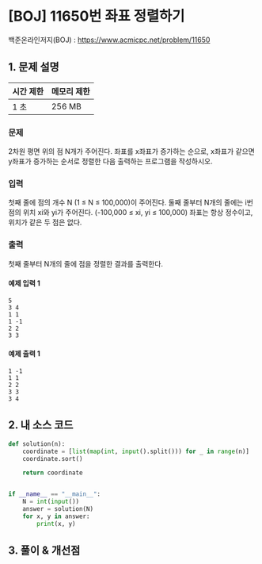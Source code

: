 # [BOJ] 11650번 좌표 정렬하기

백준온라인저지(BOJ) :  https://www.acmicpc.net/problem/11650



## 1. 문제 설명

| 시간 제한 | 메모리 제한 | 
| :-------- | :---------- |
| 1 초      | 256 MB      | 

### 문제

2차원 평면 위의 점 N개가 주어진다. 좌표를 x좌표가 증가하는 순으로, x좌표가 같으면 y좌표가 증가하는 순서로 정렬한 다음 출력하는 프로그램을 작성하시오.

### 입력

첫째 줄에 점의 개수 N (1 ≤ N ≤ 100,000)이 주어진다. 둘째 줄부터 N개의 줄에는 i번점의 위치 xi와 yi가 주어진다. (-100,000 ≤ xi, yi ≤ 100,000) 좌표는 항상 정수이고, 위치가 같은 두 점은 없다.

### 출력

첫째 줄부터 N개의 줄에 점을 정렬한 결과를 출력한다.

#### 예제 입력 1

```
5
3 4
1 1
1 -1
2 2
3 3
```

#### 예제 출력 1

```
1 -1
1 1
2 2
3 3
3 4
```


## 2. 내 소스 코드

```python
def solution(n):
    coordinate = [list(map(int, input().split())) for _ in range(n)]
    coordinate.sort()

    return coordinate


if __name__ == "__main__":
    N = int(input())
    answer = solution(N)
    for x, y in answer:
        print(x, y)
```



## 3. 풀이 & 개선점

